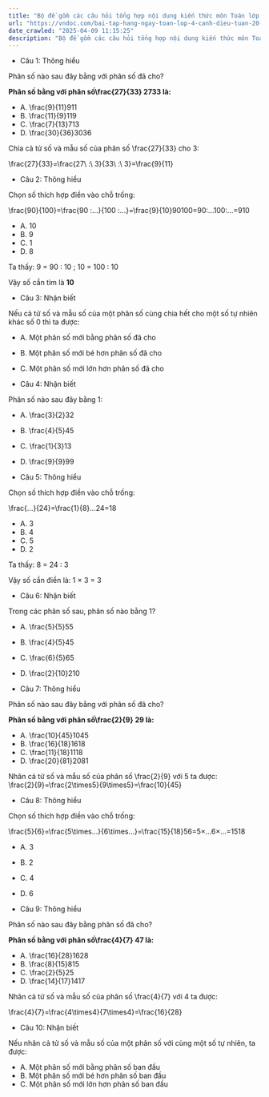```yaml
---
title: "Bộ đề gồm các câu hỏi tổng hợp nội dung kiến thức môn Toán lớp 4 đã học ở Tuần 20 trong chương trình Toán lớp 4 Tập 2 sách Cánh Diều, giúp các em ôn tập và luyện giải các dạng bài tập Toán lớp 4. Mời các em cùng luyện tập."
url: "https://vndoc.com/bai-tap-hang-ngay-toan-lop-4-canh-dieu-tuan-20-thu-4-335526"
date_crawled: "2025-04-09 11:15:25"
description: "Bộ đề gồm các câu hỏi tổng hợp nội dung kiến thức môn Toán lớp 4 đã học ở Tuần 20 trong chương trình Toán lớp 4 Tập 2 sách Cánh Diều, giúp các em ôn tập và luyện giải các dạng bài tập Toán lớp 4. Mời các em cùng luyện tập."
---
```


* Câu 1:  Thông hiểu

Phân số nào sau đây bằng với phân số đã cho?

**Phân số bằng với phân số\\frac{27}{33} 2733 là:**

  * A. \\frac{9}{11}911
  * B. \\frac{11}{9}119
  * C. \\frac{7}{13}713
  * D. \\frac{30}{36}3036



Chia cả tử số và mẫu số của phân số \\frac{27}{33} cho 3:

\\frac{27}{33}=\\frac{27\\ :\\ 3}{33\\ :\\ 3}=\\frac{9}{11}

* Câu 2:  Thông hiểu

Chọn số thích hợp điền vào chỗ trống:

\\frac{90}{100}=\\frac{90 :...}{100 :...}=\\frac{9}{10}90100=90:...100:...=910

  * A. 10 
  * B. 9 
  * C. 1 
  * D. 8 



Ta thấy: 9 = 90 : 10 ; 10 = 100 : 10

Vậy số cần tìm là **10**

* Câu 3:  Nhận biết

Nếu cả tử số và mẫu số của một phân số cùng chia hết cho một số tự nhiên khác số 0 thì ta được:

  * A. Một phân số mới bằng phân số đã cho 
  * B. Một phân số mới bé hơn phân số đã cho 
  * C. Một phân số mới lớn hơn phân số đã cho 



* Câu 4:  Nhận biết

Phân số nào sau đây bằng 1:

  * A. \\frac{3}{2}32
  * B. \\frac{4}{5}45
  * C. \\frac{1}{3}13
  * D. \\frac{9}{9}99



* Câu 5:  Thông hiểu

Chọn số thích hợp điền vào chỗ trống:

\\frac{...}{24}=\\frac{1}{8}...24=18

  * A. 3 
  * B. 4 
  * C. 5 
  * D. 2 



Ta thấy: 8 = 24 : 3

Vậy số cần điền là: 1 × 3 = 3

* Câu 6:  Nhận biết

Trong các phân số sau, phân số nào bằng 1?

  * A. \\frac{5}{5}55
  * B. \\frac{4}{5}45
  * C. \\frac{6}{5}65
  * D. \\frac{2}{10}210



* Câu 7:  Thông hiểu

Phân số nào sau đây bằng với phân số đã cho?

**Phân số bằng với phân số\\frac{2}{9} 29 là:**

  * A. \\frac{10}{45}1045
  * B. \\frac{16}{18}1618
  * C. \\frac{11}{18}1118
  * D. \\frac{20}{81}2081



Nhân cả tử số và mẫu số của phân số \\frac{2}{9} với 5 ta được:  
\\frac{2}{9}=\\frac{2\\times5}{9\\times5}=\\frac{10}{45}

* Câu 8:  Thông hiểu

Chọn số thích hợp điền vào chỗ trống:

\\frac{5}{6}=\\frac{5\\times...}{6\\times...}=\\frac{15}{18}56=5×...6×...=1518

  * A. 3 
  * B. 2 
  * C. 4 
  * D. 6 



* Câu 9:  Thông hiểu

Phân số nào sau đây bằng phân số đã cho?

**Phân số bằng với phân số\\frac{4}{7} 47 là:**

  * A. \\frac{16}{28}1628
  * B. \\frac{8}{15}815
  * C. \\frac{2}{5}25
  * D. \\frac{14}{17}1417



Nhân cả tử số và mẫu số của phân số \\frac{4}{7} với 4 ta được:

\\frac{4}{7}=\\frac{4\\times4}{7\\times4}=\\frac{16}{28}

* Câu 10:  Nhận biết

Nếu nhân cả tử số và mẫu số của một phân số với cùng một số tự nhiên, ta được:

  * A. Một phân số mới bằng phân số ban đầu 
  * B. Một phân số mới bé hơn phân số ban đầu 
  * C. Một phân số mới lớn hơn phân số ban đầu 


